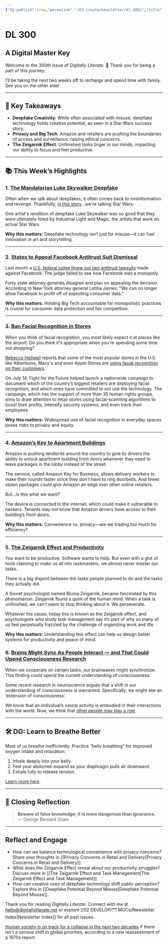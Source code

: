 ```yaml
---
{"dg-publish":true,"permalink":"/03-create/newsletter/dl-300/","title":"A Digital Master Key","tags":["amazon","big-data","breathing","consciousness","deepfake","facebook","facial-recognition","privacy"]}
---
```



# DL 300

## A Digital Master Key

Welcome to the 300th issue of _Digitally Literate_. 🎉 Thank you for being a part of this journey.  

I’ll be taking the next two weeks off to recharge and spend time with family. See you on the other side!  

---

## 🔖 Key Takeaways

- **Deepfake Creativity**: While often associated with misuse, deepfake technology holds creative potential, as seen in a Star Wars success story.  
- **Privacy and Big Tech**: Amazon and retailers are pushing the boundaries of access and surveillance, raising ethical concerns.  
- **The Zeigarnik Effect**: Unfinished tasks linger in our minds, impacting our ability to focus and feel productive.  

---

## 📚 This Week’s Highlights

### 1. **[The Mandalorian Luke Skywalker Deepfake](https://www.youtube.com/watch?v=wrHXA2cSpNU)**  
Often when we talk about deepfakes, it often circles back to misinformation and revenge. Thankfully, [in this story](https://gizmodo.com/lucasfilm-hires-youtuber-after-his-deepfake-of-luke-sky-1847370089 "https://gizmodo.com/lucasfilm-hires-youtuber-after-his-deepfake-of-luke-sky-1847370089")...we're talking Star Wars.

One artist's rendition of deepfake Luke Skywalker was so good that they were ultimately hired by Industrial Light and Magic, the artists that work on actual Star Wars.

**Why this matters:** Deepfake technology isn’t just for misuse—it can fuel innovation in art and storytelling.  

---

### 2. **[States to Appeal Facebook Antitrust Suit Dismissal](https://www.nytimes.com/2021-07-28/technology/state-facebook-antitrust-lawsuit.html)**  
Last month a [U.S. federal judge threw out two antitrust lawsuits](https://www.nytimes.com/2021-06-28/technology/facebook-ftc-lawsuit.html/ "https://www.nytimes.com/2021-06-28/technology/facebook-ftc-lawsuit.html/") made against Facebook. The judge failed to see how Facebook was a monopoly.

Forty state attorney generals disagree and plan on appealing the decision. According to New York attorney general Letitia James: "We can no longer allow Facebook to profit off of exploiting consumer data."

**Why this matters:** Holding Big Tech accountable for monopolistic practices is crucial for consumer data protection and fair competition.  

---

### 3. **[Ban Facial Recognition in Stores](https://www.banfacialrecognition.com/stores/)**  
When you think of facial recognition, you most likely expect it at places like the airport. Do you think it's appropriate when you're spending some time out shopping?

[Rebecca Heilweil](https://twitter.com/rebheilweil "https://twitter.com/rebheilweil") reports that some of the most popular stores in the U.S. like Albertsons, Macy's and even Apple Stores are [using facial recognition on their customers](https://www.vox.com/2021-07-15/22577876/macys-fight-for-the-future-facial-recognition-artificial-intelligence-stores "https://www.vox.com/2021-07-15/22577876/macys-fight-for-the-future-facial-recognition-artificial-intelligence-stores").

On July 14, Fight for the Future helped launch a nationwide campaign to document which of the country’s biggest retailers are deploying facial recognition, and which ones have committed to not use the technology. The campaign, which has the support of more than 35 human rights groups, aims to draw attention to retail stores using facial-scanning algorithms to boost their profits, intensify security systems, and even track their employees.

**Why this matters:** Widespread use of facial recognition in everyday spaces poses risks to privacy and equity.  

---

### 4. **[Amazon’s Key to Apartment Buildings](https://apnews.com/article/business-amazoncom-inc-a322a1aa0b29a58b0cb2a287ba0bac6f)**  
Amazon is pushing landlords around the country to give its drivers the ability to unlock apartment building front doors whenever they need to leave packages in the lobby instead of the street.

The service, called Amazon Key for Business, allows delivery workers to make their rounds faster since they don’t have to ring doorbells. And fewer stolen packages could give Amazon an edge over other online retailers.

But...is this what we want?

The device is connected to the internet, which could make it vulnerable to hackers. Tenants may not know that Amazon drivers have access to their building’s front doors.

**Why this matters:** Convenience vs. privacy—are we trading too much for efficiency?  

---

### 5. **[The Zeigarnik Effect and Productivity](https://www.wired.com/story/to-do-apps-failed-productivity-tools/)**  
You want to be productive. Software wants to help. But even with a glut of tools claiming to make us all into taskmasters, we almost never master our tasks.

There is a big disjoint between the tasks people planned to do and the tasks they actually did.

A Soviet psychologist named Bluma Zeigarnik, became fascinated by this phenomenon. Zeigarnik found a quirk of the human mind: When a task is unfinished, we can’t seem to stop thinking about it. We perseverate.

Whatever the cause, today this is known as the Zeigarnik effect, and psychologists who study task management say it’s part of why so many of us feel perpetually frazzled by the challenge of organizing work and life.

**Why this matters:** Understanding this effect can help us design better systems for productivity and peace of mind.  


### 6. **[Brains Might Sync As People Interact — and That Could Upend Consciousness Research](https://www.discovermagazine.com/mind/brains-might-sync-as-people-interact-and-that-could-upend-consciousness)**

When we cooperate on certain tasks, our brainwaves might synchronize. This finding could upend the current understanding of consciousness.

Some recent research in neuroscience argues that a shift in our understanding of consciousness is warranted. Specifically, we might see an ‘extension of consciousness’.

We know that an individual’s neural activity is embodied in their interactions with the world. Now, we think that [other people may play a role](https://pubmed.ncbi.nlm.nih.gov/19342612/).

---

## 🛠️ DO: Learn to Breathe Better  

Most of us breathe inefficiently. Practice “belly breathing” for improved oxygen intake and relaxation:  

1. Inhale deeply into your belly.  
2. Feel your abdomen expand as your diaphragm pulls air downward.  
3. Exhale fully to release tension.  

[Learn more here](https://www.artofmanliness.com/articles/how-to-breathe/).  

---

## 🌟 Closing Reflection  

> **Beware of false knowledge; it is more dangerous than ignorance.**  
> — George Bernard Shaw  

---

## Reflect and Engage  

- How can we balance technological convenience with privacy concerns? Share your thoughts in [[Privacy Concerns in Retail and Delivery\|Privacy Concerns in Retail and Delivery]].  
- What does the Zeigarnik Effect reveal about our productivity struggles? Discuss more in [[The Zeigarnik Effect and Task Management\|The Zeigarnik Effect and Task Management]].  
- How can creative uses of deepfake technology shift public perception? Explore this in [[Deepfake Potential Beyond Misuse\|Deepfake Potential Beyond Misuse]].  

Thank you for reading _Digitally Literate_. Connect with me at [hello@digitallyliterate.net](mailto:hello@digitallyliterate.net) or explore [[02 DEVELOP/🗂️ MOCs/Newsletter Index\|Newsletter Index]] for all past issues.  

[Human society is on track for a collapse in the next two decades](https://www.vice.com/en/article/z3xw3x/new-research-vindicates-1972-mit-prediction-that-society-will-collapse-soon "https://www.vice.com/en/article/z3xw3x/new-research-vindicates-1972-mit-prediction-that-society-will-collapse-soon") if there isn't a serious shift in global priorities, according to a new reassessment of a 1970s report.